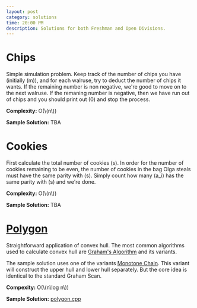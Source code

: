```yaml
---
layout: post
category: solutions
time: 20:00 PM
description: Solutions for both Freshman and Open Divisions.
---
```

# **Chips**
Simple simulation problem. Keep track of the number of chips you have (initially \(m\)), and 
for each walruse, try to deduct the number of chips it wants. If the remaining number is non negative, we're good
to move on to the next walruse. If the remaning number is negative, then we have run out of chips and 
you should print out \(0\) and stop the process.

**Complexity:** O(\\(n\\))

**Sample Solution:** TBA

# **Cookies**
First calculate the total number of cookies \(s\). In order for the number of cookies remaining to be
even, the number of cookies in the bag Olga steals must have the same parity with \(s\). 
Simply count how many \(a_i\) has the same parity with \(s\) and we're done.

**Complexity:** O(\\(n\\))

**Sample Solution:** TBA

# **[Polygon](https://www.codechef.com/problems/CF224)** 
Straightforward application of convex hull. The most common algorithms used
to calculate convex hull are [Graham's Algorithm] and its variants. 

The sample solution uses one of the variants [Monotone Chain].
This variant will construct the upper hull and lower hull separately. But the
core idea is identical to the standard Graham Scan.

**Compexity:** O(\\(n\log n\\))

**Sample Solution:** [polygon.cpp]

[polygon.cpp]: /assets/ipl_solutions/season2/contest5/polygon.cpp
[Graham's Algorithm]: https://en.wikipedia.org/wiki/Graham_scan
[Monotone Chain]: https://en.wikibooks.org/wiki/Algorithm_Implementation/Geometry/Convex_hull/Monotone_chain
